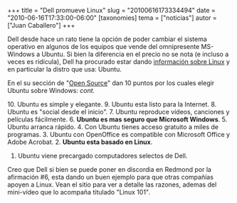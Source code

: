 +++
title = "Dell promueve Linux"
slug = "20100616173334494"
date = "2010-06-16T17:33:00-06:00"
[taxonomies]
tema = ["noticias"]
autor = ["Juan Caballero"]
+++

Dell desde hace un rato tiene la opción de poder cambiar el sistema
operativo en algunos de los equipos que vende del omnipresente
MS-Windows a Ubuntu. Si bien la diferencia en el precio no se nota (e
incluso a veces es ridícula), Dell ha procurado estar dando [información
sobre Linux](http://linux.dell.com/) y en particular la distro que usa:
Ubuntu.

En el su sección de "[Open
Source](http://www.dell.com/content/topics/segtopic.aspx/ubuntu?c=us&cs=19&l=en&s=dhs&~ck=anavml)"
dan 10 puntos por los cuales elegir Ubuntu sobre Windows:
*cont.*

<!-- more -->
10\. Ubuntu es simple y elegante.
9. Ubuntu esta listo para la Internet.
8. Ubuntu es "social desde el inicio".
7. Ubuntu reproduce vídeos, canciones y películas fácilmente.
6. **Ubuntu es mas seguro que Microsoft Windows**.
5. Ubuntu arranca rápido.
4. Con Ubuntu tienes acceso gratuito a miles de programas.
3. Ubuntu con OpenOffice es compatible con Microsoft Office y Adobe
Acrobat.
2. **Ubuntu esta basado en Linux**.

1. Ubuntu viene precargado computadores selectos de Dell.

Creo que Dell si bien se puede poner en discordia en Redmond por la
afirmación #6, esta dando un buen ejemplo para que otras compañías
apoyen a Linux. Vean el sitio para ver a detalle las razones, ademas del
mini-vídeo que lo acompaña titulado "Linux 101".
